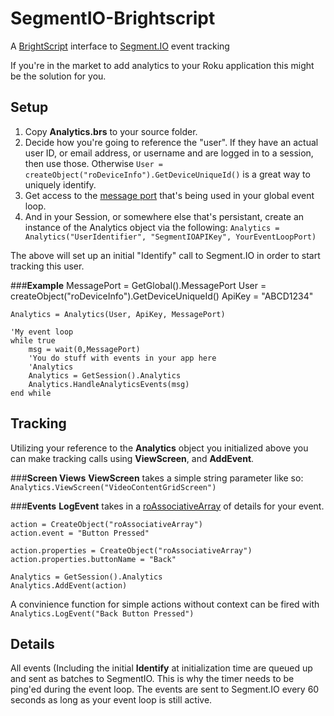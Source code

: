 SegmentIO-Brightscript
======================

A [BrightScript](http://sdkdocs.roku.com/display/sdkdoc/BrightScript+Language+Reference) interface to [Segment.IO](https://segment.io/) event tracking

If you're in the market to add analytics to your Roku application this might be the solution for you.


**Setup**
-----------

1. Copy **Analytics.brs** to your source folder.
2. Decide how you're going to reference the "user".  If they have an actual user ID, or email address, or username and are logged in to a session, then use those.  Otherwise
`User = createObject("roDeviceInfo").GetDeviceUniqueId()` is a great way to uniquely identify.
3. Get access to the [message port](http://sdkdocs.roku.com/display/sdkdoc/roMessagePort) that's being used in your global event loop.
4. And in your Session, or somewhere else that's persistant, create an instance of the Analytics object via the following:
`Analytics = Analytics("UserIdentifier", "SegmentIOAPIKey", YourEventLoopPort)`

The above will set up an initial "Identify" call to Segment.IO in order to start tracking this user.


###**Example**
    MessagePort = GetGlobal().MessagePort
    User = createObject("roDeviceInfo").GetDeviceUniqueId()
    ApiKey = "ABCD1234"
    
    Analytics = Analytics(User, ApiKey, MessagePort)
    
    'My event loop
    while true
        msg = wait(0,MessagePort)
        'You do stuff with events in your app here
        'Analytics
        Analytics = GetSession().Analytics
        Analytics.HandleAnalyticsEvents(msg)
    end while



**Tracking**
-----------
Utilizing your reference to the **Analytics** object you initialized above you can make tracking calls using **ViewScreen**, and **AddEvent**.

###**Screen Views**
**ViewScreen** takes a simple string parameter like so: `Analytics.ViewScreen("VideoContentGridScreen")`

###**Events**
**LogEvent** takes in a [roAssociativeArray](http://sdkdocs.roku.com/display/sdkdoc/roAssociativeArray) of details for your event.


	action = CreateObject("roAssociativeArray")
	action.event = "Button Pressed"
	
	action.properties = CreateObject("roAssociativeArray")
	action.properties.buttonName = "Back"
	
	Analytics = GetSession().Analytics
	Analytics.AddEvent(action)
	
A convinience function for simple actions without context can be fired with `Analytics.LogEvent("Back Button Pressed")`


**Details**
-----------
All events (Including the initial **Identify** at initialization time are queued up and sent as batches to SegmentIO.  This is why the timer needs to be ping'ed during the event loop.  The events are sent to Segment.IO every 60 seconds as long as your event loop is still active.
